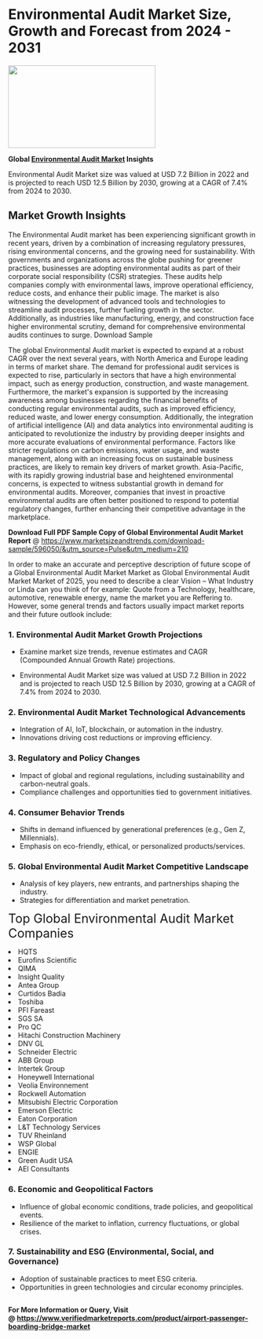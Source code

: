 <H1>Environmental Audit Market Size, Growth and Forecast from 2024 - 2031</H1><img class="aligncenter size-medium wp-image-584254" src="https://thirdeyenews.in/wp-content/uploads/2024/09/Global-Market-Research-300x168.jpeg" alt="" width="300" height="168" /><p><strong>Global&nbsp;<a href="https://www.marketsizeandtrends.com/download-sample/596050/&amp;utm_source=Pulse&amp;utm_medium=210">Environmental Audit Market</a> Insights</strong></p><p>Environmental Audit Market size was valued at USD 7.2 Billion in 2022 and is projected to reach USD 12.5 Billion by 2030, growing at a CAGR of 7.4% from 2024 to 2030.</p><p><h2>Market Growth Insights</h2> <p>The Environmental Audit market has been experiencing significant growth in recent years, driven by a combination of increasing regulatory pressures, rising environmental concerns, and the growing need for sustainability. With governments and organizations across the globe pushing for greener practices, businesses are adopting environmental audits as part of their corporate social responsibility (CSR) strategies. These audits help companies comply with environmental laws, improve operational efficiency, reduce costs, and enhance their public image. The market is also witnessing the development of advanced tools and technologies to streamline audit processes, further fueling growth in the sector. Additionally, as industries like manufacturing, energy, and construction face higher environmental scrutiny, demand for comprehensive environmental audits continues to surge. Download Sample</p> <p>The global Environmental Audit market is expected to expand at a robust CAGR over the next several years, with North America and Europe leading in terms of market share. The demand for professional audit services is expected to rise, particularly in sectors that have a high environmental impact, such as energy production, construction, and waste management. Furthermore, the market's expansion is supported by the increasing awareness among businesses regarding the financial benefits of conducting regular environmental audits, such as improved efficiency, reduced waste, and lower energy consumption. Additionally, the integration of artificial intelligence (AI) and data analytics into environmental auditing is anticipated to revolutionize the industry by providing deeper insights and more accurate evaluations of environmental performance. Factors like stricter regulations on carbon emissions, water usage, and waste management, along with an increasing focus on sustainable business practices, are likely to remain key drivers of market growth. Asia-Pacific, with its rapidly growing industrial base and heightened environmental concerns, is expected to witness substantial growth in demand for environmental audits. Moreover, companies that invest in proactive environmental audits are often better positioned to respond to potential regulatory changes, further enhancing their competitive advantage in the marketplace. </p><p><span class=""><strong>Download Full PDF Sample Copy of Global Environmental Audit Market Report</strong> @ <a href="https://www.marketsizeandtrends.com/download-sample/596050/&amp;utm_source=Pulse&amp;utm_medium=210" target="_blank">https://www.marketsizeandtrends.com/download-sample/596050/&amp;utm_source=Pulse&amp;utm_medium=210</a></span></p><p>In order to make an accurate and perceptive description of future scope of a Global&nbsp;Environmental Audit Market Market as Global&nbsp;Environmental Audit Market Market of 2025, you need to describe a clear Vision &ndash; What Industry or Linda can you think of for example: Quote from a Technology, healthcare, automotive, renewable energy, name the market you are Reffering to. However, some general trends and factors usually impact market reports and their future outlook include:</p><h3>1.&nbsp;<strong>Environmental Audit Market Growth Projections</strong></h3><ul><li>Examine market size trends, revenue estimates and CAGR (Compounded Annual Growth Rate) projections.</li><li><p>Environmental Audit Market size was valued at USD 7.2 Billion in 2022 and is projected to reach USD 12.5 Billion by 2030, growing at a CAGR of 7.4% from 2024 to 2030.</p></li></ul><h3>2.&nbsp;<strong>Environmental Audit Market Technological Advancements</strong></h3><ul><li>Integration of AI, IoT, blockchain, or automation in the industry.</li><li>Innovations driving cost reductions or improving efficiency.</li></ul><h3>3.&nbsp;<strong>Regulatory and Policy Changes</strong></h3><ul><li>Impact of global and regional regulations, including sustainability and carbon-neutral goals.</li><li>Compliance challenges and opportunities tied to government initiatives.</li></ul><h3>4.&nbsp;<strong>Consumer Behavior Trends</strong></h3><ul><li>Shifts in demand influenced by generational preferences (e.g., Gen Z, Millennials).</li><li>Emphasis on eco-friendly, ethical, or personalized products/services.</li></ul><h3>5.&nbsp;<strong>Global Environmental Audit Market Competitive Landscape</strong></h3><ul><li>Analysis of key players, new entrants, and partnerships shaping the industry.</li><li>Strategies for differentiation and market penetration.</li></ul><p data-pm-slice="1 1 []"><span style="color: inherit; font-family: inherit; font-size: 25px;">Top Global Environmental Audit Market Companies</span></p><div class="" data-test-id=""><p><li>HQTS</li><li> Eurofins Scientific</li><li> QIMA</li><li> Insight Quality</li><li> Antea Group</li><li> Curtidos Badia</li><li> Toshiba</li><li> PFI Fareast</li><li> SGS SA</li><li> Pro QC</li><li> Hitachi Construction Machinery</li><li> DNV GL</li><li> Schneider Electric</li><li> ABB Group</li><li> Intertek Group</li><li> Honeywell International</li><li> Veolia Environnement</li><li> Rockwell Automation</li><li> Mitsubishi Electric Corporation</li><li> Emerson Electric</li><li> Eaton Corporation</li><li> L&T Technology Services</li><li> TUV Rheinland</li><li> WSP Global</li><li> ENGIE</li><li> Green Audit USA</li><li> AEI Consultants</li></p></div><h3>6.&nbsp;<strong>Economic and Geopolitical Factors</strong></h3><ul><li>Influence of global economic conditions, trade policies, and geopolitical events.</li><li>Resilience of the market to inflation, currency fluctuations, or global crises.</li></ul><h3>7.&nbsp;<strong>Sustainability and ESG (Environmental, Social, and Governance)</strong></h3><ul><li>Adoption of sustainable practices to meet ESG criteria.</li><li>Opportunities in green technologies and circular economy principles.</li></ul><h2><strong style="font-size: 14px;">For More Information or Query, Visit @&nbsp;</strong><a style="background-color: #ffffff; font-size: 14px;" href="https://www.marketsizeandtrends.com/report/environmental-audit-market/" target="_blank">https://www.verifiedmarketreports.com/product/airport-passenger-boarding-bridge-market</a></h2>
